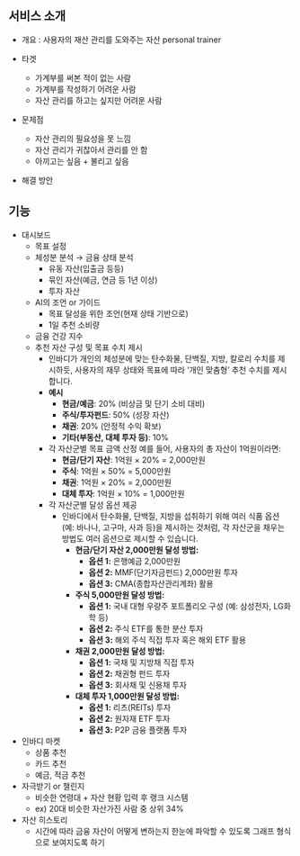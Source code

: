 ## 서비스 소개

- 개요 : 사용자의 재산 관리를 도와주는 자산 personal trainer

- 타겟

  - 가계부를 써본 적이 없는 사람
  - 가계부를 작성하기 어려운 사람
  - 자산 관리를 하고는 싶지만 어려운 사람

- 문제점

  - 자산 관리의 필요성을 못 느낌
  - 자산 관리가 귀찮아서 관리를 안 함
  - 아끼고는 싶음 + 불리고 싶음

- 해결 방안

## 기능

- 대시보드
  - 목표 설정
  - 체성분 분석 → 금융 상태 분석
    - 유동 자산(입출금 등등)
    - 묶인 자산(예금, 연금 등 1년 이상)
    - 투자 자산
  - AI의 조언 or 가이드
    - 목표 달성을 위한 조언(현재 상태 기반으로)
    - 1일 추천 소비량
  - 금융 건강 지수
  - 추천 자산 구성 및 목표 수치 제시
    - 인바디가 개인의 체성분에 맞는 탄수화물, 단백질, 지방, 칼로리 수치를 제시하듯, 사용자의 재무 상태와 목표에 따라 ‘개인 맞춤형’ 추천 수치를 제시합니다.
    - **예시**
      - **현금/예금**: 20% (비상금 및 단기 소비 대비)
      - **주식/투자펀드**: 50% (성장 자산)
      - **채권**: 20% (안정적 수익 확보)
      - **기타(부동산, 대체 투자 등)**: 10%
    - 각 자산군별 목표 금액 산정
      예를 들어, 사용자의 총 자산이 1억원이라면:
      - **현금/단기 자산**: 1억원 × 20% = 2,000만원
      - **주식**: 1억원 × 50% = 5,000만원
      - **채권**: 1억원 × 20% = 2,000만원
      - **대체 투자**: 1억원 × 10% = 1,000만원
    - 각 자산군별 달성 옵션 제공
      - 인바디에서 탄수화물, 단백질, 지방을 섭취하기 위해 여러 식품 옵션(예: 바나나, 고구마, 사과 등)을 제시하는 것처럼, 각 자산군을 채우는 방법도 여러 옵션으로 제시할 수 있습니다.
        - **현금/단기 자산 2,000만원 달성 방법:**
          - **옵션 1:** 은행예금 2,000만원
          - **옵션 2:** MMF(단기자금펀드) 2,000만원 투자
          - **옵션 3:** CMA(종합자산관리계좌) 활용
        - **주식 5,000만원 달성 방법:**
          - **옵션 1:** 국내 대형 우량주 포트폴리오 구성 (예: 삼성전자, LG화학 등)
          - **옵션 2:** 주식 ETF를 통한 분산 투자
          - **옵션 3:** 해외 주식 직접 투자 혹은 해외 ETF 활용
        - **채권 2,000만원 달성 방법:**
          - **옵션 1:** 국채 및 지방채 직접 투자
          - **옵션 2:** 채권형 펀드 투자
          - **옵션 3:** 회사채 및 신용채 투자
        - **대체 투자 1,000만원 달성 방법:**
          - **옵션 1:** 리츠(REITs) 투자
          - **옵션 2:** 원자재 ETF 투자
          - **옵션 3:** P2P 금융 플랫폼 투자
- 인바디 마켓
  - 상품 추천
  - 카드 추천
  - 예금, 적금 추천
- 자극받기 or 챌린지
  - 비슷한 연령대 + 자산 현황 입력 후 랭크 시스템
  - ex) 20대 비슷한 자산가진 사람 중 상위 34%
- 자산 히스토리
  - 시간에 따라 금융 자산이 어떻게 변하는지 한눈에 파악할 수 있도록 그래프 형식으로 보여지도록 하기
